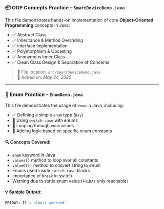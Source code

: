 ### 📦 OOP Concepts Practice – `SmartDeviceDemo.java`

This file demonstrates hands-on implementation of core **Object-Oriented Programming** concepts in Java:

- ✅ Abstract Class  
- ✅ Inheritance & Method Overriding  
- ✅ Interface Implementation  
- ✅ Polymorphism & Upcasting  
- ✅ Anonymous Inner Class  
- ✅ Clean Class Design & Separation of Concerns  

> 📁 File location: `src/SmartDeviceDemo.java`  
> 📌 Added on: *May 24, 2025*

---

### 🧠 Enum Practice – `EnumDemo.java`

This file demonstrates the usage of `enum` in Java, including:

- ✅ Defining a simple `enum` type (`Day`)
- 🎯 Using `switch-case` with enums
- 🔁 Looping through `enum` values
- 📘 Adding logic based on specific enum constants

#### 🔍 Concepts Covered:
- `enum` keyword in Java
- `values()` method to loop over all constants
- `valueOf()` method to convert string to enum
- Enums used inside `switch-case` blocks
- Importance of `break` in switch
- Warning due to static enum value (`FRIDAY` only reachable)

#### 💡 Sample Output:
```bash
FRIDAY: It's almost weekend!
